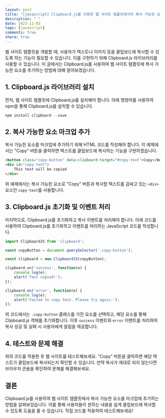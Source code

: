 ```yaml
---
layout: post
title: "[javascript] Clipboard.js를 이용한 웹 사이트 템플릿에서의 복사 가능한 요소 마크업 추가 방법"
description: " "
date: 2023-11-03
tags: [javascript]
comments: true
share: true
---
```


웹 사이트 템플릿을 개발할 때, 사용자가 텍스트나 이미지 등을 클립보드에 복사할 수 있도록 하는 기능이 필요할 수 있습니다. 이를 구현하기 위해 Clipboard.js 라이브러리를 사용할 수 있습니다. 이 글에서는 Clipboard.js를 사용하여 웹 사이트 템플릿에 복사 가능한 요소를 추가하는 방법에 대해 알아보겠습니다.

## 1. Clipboard.js 라이브러리 설치

먼저, 웹 사이트 템플릿에 Clipboard.js를 설치해야 합니다. 아래 명령어를 사용하여 npm을 통해 Clipboard.js를 설치할 수 있습니다.

```javascript
npm install clipboard --save
```

## 2. 복사 가능한 요소 마크업 추가

복사 가능한 요소를 마크업에 추가하기 위해 HTML 코드를 작성해야 합니다. 이 예제에서는 "Copy" 버튼을 클릭하면 텍스트를 클립보드에 복사하는 기능을 구현하겠습니다.

```html
<button class="copy-button" data-clipboard-target="#copy-text">Copy</button>
<div id="copy-text">
    This text will be copied
</div>
```

위 예제에서는 복사 가능한 요소로 "Copy" 버튼과 복사할 텍스트를 감싸고 있는 `<div>` 요소인 `copy-text`를 사용합니다.

## 3. Clipboard.js 초기화 및 이벤트 처리

마지막으로, Clipboard.js를 초기화하고 복사 이벤트를 처리해야 합니다. 아래 코드를 사용하여 Clipboard.js를 초기화하고 이벤트를 처리하는 JavaScript 코드를 작성합니다.

```javascript
import ClipboardJS from 'clipboard';

const copyButton = document.querySelector('.copy-button');

const clipboard = new ClipboardJS(copyButton);

clipboard.on('success', function(e) {
    console.log(e);
    alert('Text copied!');
});

clipboard.on('error', function(e) {
    console.log(e);
    alert('Failed to copy text. Please try again.');
});
```

위 코드에서는 `.copy-button` 클래스를 가진 요소를 선택하고, 해당 요소를 통해 Clipboard.js 객체를 초기화합니다. 이후 `success` 이벤트와 `error` 이벤트를 처리하여 복사 성공 및 실패 시 사용자에게 알림을 제공합니다.

## 4. 테스트와 문제 해결

위의 코드를 적용한 후 웹 사이트를 테스트해보세요. "Copy" 버튼을 클릭하면 해당 텍스트가 클립보드에 복사되는지 확인할 수 있습니다. 만약 복사가 제대로 되지 않는다면 브라우저 콘솔을 확인하여 문제를 해결해보세요.

## 결론

Clipboard.js를 사용하여 웹 사이트 템플릿에서 복사 가능한 요소를 마크업에 추가하는 방법을 살펴보았습니다. 이를 통해 사용자들이 원하는 내용을 쉽게 클립보드에 복사할 수 있도록 도움을 줄 수 있습니다. 직접 코드를 적용하여 테스트해보세요!